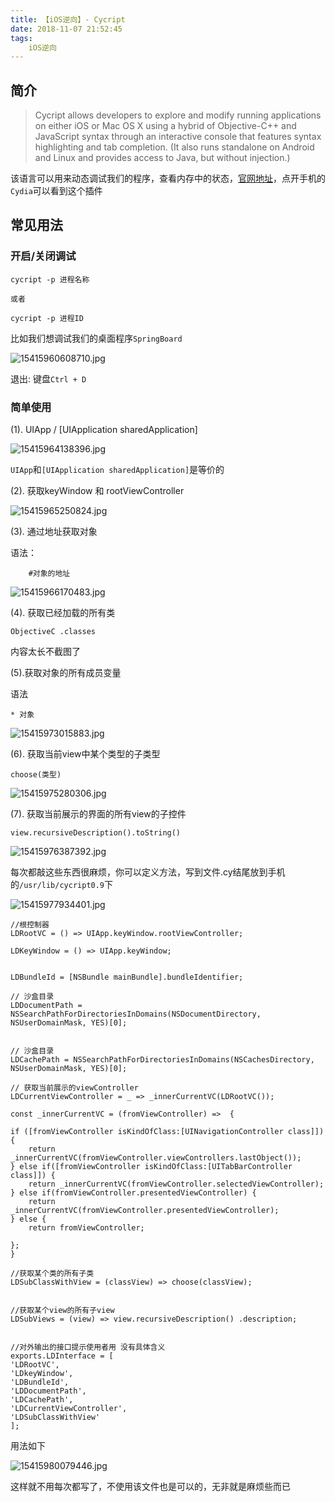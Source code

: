 ```yaml
---
title: 【iOS逆向】- Cycript
date: 2018-11-07 21:52:45
tags:
    iOS逆向
---
```





## 简介

>Cycript allows developers to explore and modify running applications on either iOS or Mac OS X using a hybrid of Objective-C++ and JavaScript syntax through an interactive console that features syntax highlighting and tab completion.
(It also runs standalone on Android and Linux and provides access to Java, but without injection.)

该语言可以用来动态调试我们的程序，查看内存中的状态，[官网地址](http://www.cycript.org/)，点开手机的`Cydia`可以看到这个插件

<!-- more -->

## 常见用法

### 开启/关闭调试


```
cycript -p 进程名称

或者

cycript -p 进程ID
```

比如我们想调试我们的桌面程序`SpringBoard`

![15415960608710.jpg](https://upload-images.jianshu.io/upload_images/3279997-7be33e7dc2757c11.jpg?imageMogr2/auto-orient/strip%7CimageView2/2/w/1240)


退出: 键盘`Ctrl + D`


### 简单使用

(1). UIApp / [UIApplication sharedApplication]


![15415964138396.jpg](https://upload-images.jianshu.io/upload_images/3279997-91311f55433f5140.jpg?imageMogr2/auto-orient/strip%7CimageView2/2/w/1240)


`UIApp`和`[UIApplication sharedApplication]`是等价的

(2). 获取keyWindow 和 rootViewController

![15415965250824.jpg](https://upload-images.jianshu.io/upload_images/3279997-a71554bdbdc3e1ed.jpg?imageMogr2/auto-orient/strip%7CimageView2/2/w/1240)

(3). 通过地址获取对象

语法：

```
    #对象的地址
```

![15415966170483.jpg](https://upload-images.jianshu.io/upload_images/3279997-b451f3bba135467a.jpg?imageMogr2/auto-orient/strip%7CimageView2/2/w/1240)


(4). 获取已经加载的所有类


```
ObjectiveC .classes
```

内容太长不截图了


(5).获取对象的所有成员变量

语法

```
* 对象
```

![15415973015883.jpg](https://upload-images.jianshu.io/upload_images/3279997-01285e6f8f0df23f.jpg?imageMogr2/auto-orient/strip%7CimageView2/2/w/1240)

(6). 获取当前view中某个类型的子类型


```
choose(类型)
```

![15415975280306.jpg](https://upload-images.jianshu.io/upload_images/3279997-7ed3baead1f7ceaa.jpg?imageMogr2/auto-orient/strip%7CimageView2/2/w/1240)


(7). 获取当前展示的界面的所有view的子控件


```
view.recursiveDescription().toString()
```


![15415976387392.jpg](https://upload-images.jianshu.io/upload_images/3279997-1a671bf516347fde.jpg?imageMogr2/auto-orient/strip%7CimageView2/2/w/1240)



每次都敲这些东西很麻烦，你可以定义方法，写到文件.cy结尾放到手机的`/usr/lib/cycript0.9`下

![15415977934401.jpg](https://upload-images.jianshu.io/upload_images/3279997-254c14f09f10e9c8.jpg?imageMogr2/auto-orient/strip%7CimageView2/2/w/1240)


```
//根控制器
LDRootVC = () => UIApp.keyWindow.rootViewController;

LDKeyWindow = () => UIApp.keyWindow;


LDBundleId = [NSBundle mainBundle].bundleIdentifier;

// 沙盒目录
LDDocumentPath = NSSearchPathForDirectoriesInDomains(NSDocumentDirectory, NSUserDomainMask, YES)[0];


// 沙盒目录
LDCachePath = NSSearchPathForDirectoriesInDomains(NSCachesDirectory, NSUserDomainMask, YES)[0];

// 获取当前展示的viewController
LDCurrentViewController = _ => _innerCurrentVC(LDRootVC());

const _innerCurrentVC = (fromViewController) =>  {

if ([fromViewController isKindOfClass:[UINavigationController class]]) {
    return _innerCurrentVC(fromViewController.viewControllers.lastObject());
} else if([fromViewController isKindOfClass:[UITabBarController class]]) {
    return _innerCurrentVC(fromViewController.selectedViewController);
} else if(fromViewController.presentedViewController) {
    return _innerCurrentVC(fromViewController.presentedViewController);
} else {
    return fromViewController;

};
}

//获取某个类的所有子类
LDSubClassWithView = (classView) => choose(classView);


//获取某个view的所有子view
LDSubViews = (view) => view.recursiveDescription() .description;


//对外输出的接口提示使用者用 没有具体含义
exports.LDInterface = [
'LDRootVC',
'LDkeyWindow',
'LDBundleId',
'LDDocumentPath',
'LDCachePath',
'LDCurrentViewController',
'LDSubClassWithView'
];

```

用法如下

![15415980079446.jpg](https://upload-images.jianshu.io/upload_images/3279997-e1a796a66befdda2.jpg?imageMogr2/auto-orient/strip%7CimageView2/2/w/1240)



这样就不用每次都写了，不使用该文件也是可以的，无非就是麻烦些而已























